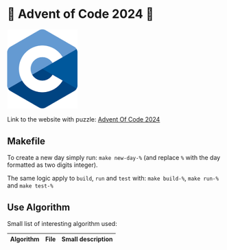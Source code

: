 # 🎄 Advent of Code 2024 🎄

<img src="./ressources/c-logo.png" width="164">

Link to the website with puzzle: [Advent Of Code 2024](https://adventofcode.com/2024)

## Makefile

To create a new day simply run: ```make new-day-%``` (and replace `%` with the day formatted as two digits integer).

The same logic apply to `build`, `run` and `test` with: `make build-%`, `make run-%` and `make test-%`

## Use Algorithm

Small list of interesting algorithm used:

Algorithm|File|Small description
--|--|--
